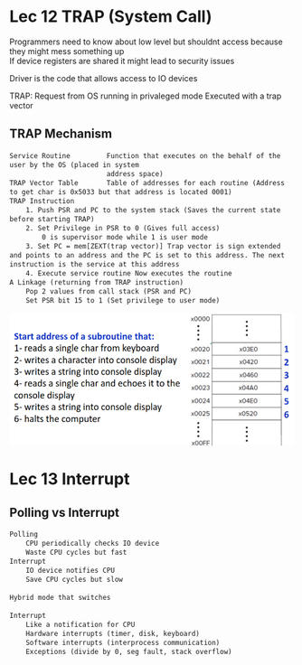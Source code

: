 # Lec 12 TRAP (System Call)

Programmers need to know about low level but shouldnt access because they might mess something up \
If device registers are shared it might lead to security issues

Driver is the code that allows access to IO devices

TRAP: Request from OS running in privaleged mode
Executed with a trap vector

## TRAP Mechanism
    Service Routine         Function that executes on the behalf of the user by the OS (placed in system 
                            address space)
    TRAP Vector Table       Table of addresses for each routine (Address to get char is 0x5033 but that address is located 0001)
    TRAP Instruction
        1. Push PSR and PC to the system stack (Saves the current state before starting TRAP)
        2. Set Privilege in PSR to 0 (Gives full access)
            0 is supervisor mode while 1 is user mode
        3. Set PC = mem[ZEXT(trap vector)] Trap vector is sign extended and points to an address and the PC is set to this address. The next instruction is the service at this address
        4. Execute service routine Now executes the routine     
    A Linkage (returning from TRAP instruction)
        Pop 2 values from call stack (PSR and PC)
        Set PSR bit 15 to 1 (Set privilege to user mode)


![Trap Vector table](image-13.png)


# Lec 13 Interrupt
## Polling vs Interrupt
    Polling
        CPU periodically checks IO device
        Waste CPU cycles but fast
    Interrupt
        IO device notifies CPU
        Save CPU cycles but slow

    Hybrid mode that switches

    Interrupt
        Like a notification for CPU
        Hardware interrupts (timer, disk, keyboard)
        Software interrupts (interprocess communication)
        Exceptions (divide by 0, seg fault, stack overflow)


